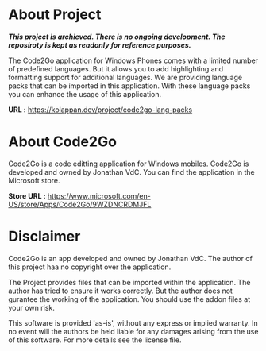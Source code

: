 # About Project

***This project is archieved. There is no ongoing development. The reposiroty is kept as readonly for reference purposes.***

The Code2Go application for Windows Phones comes with a limited number of predefined languages. But it allows you to add highlighting and formatting support for additional languages. We are providing language packs that can be imported in this application. With these language packs you can enhance the usage of this application.

**URL :** https://kolappan.dev/project/code2go-lang-packs

# About Code2Go

Code2Go is a code editting application for Windows mobiles. Code2Go is developed and owned by Jonathan VdC. You can find the application in the Microsoft store.

**Store URL :** https://www.microsoft.com/en-US/store/Apps/Code2Go/9WZDNCRDMJFL

# Disclaimer

Code2Go is an app developed and owned by Jonathan VdC. The author of this project haa no copyright over the application.

The Project provides files that can be imported within the application. The author has tried to ensure it works correctly. But the author does not gurantee the working of the application. You should use the addon files at your own risk.

This software is provided 'as-is', without any express or implied warranty. In no event will the authors be held liable for any damages arising from the use of this software. For more details see the license file.
